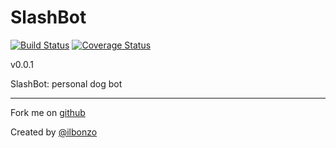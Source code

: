 SlashBot
=====
[![Build Status](https://travis-ci.org/ilbonzo/SlashBot.svg?branch=master)](https://travis-ci.org/ilbonzo/SlashBot)
[![Coverage Status](https://coveralls.io/repos/github/ilbonzo/SlashBot/badge.svg?branch=master)](https://coveralls.io/github/ilbonzo/SlashBot?branch=master)

v0.0.1

SlashBot: personal dog bot

---
Fork me on [github](https://github.com/ilbonzo/SlashBot)

Created by [@ilbonzo](https://twitter.com/ilbonzo)
